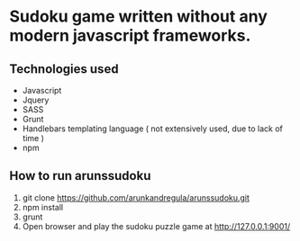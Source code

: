 # Sudoku game written without any modern javascript frameworks.


## Technologies used

- Javascript
- Jquery
- SASS
- Grunt
- Handlebars templating language ( not extensively used, due to lack of time )
- npm


## How to run arunssudoku

1. git clone https://github.com/arunkandregula/arunssudoku.git
2. npm install
3. grunt
4. Open browser and play the sudoku puzzle game at http://127.0.0.1:9001/

